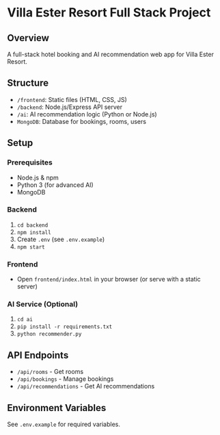 # Villa Ester Resort Full Stack Project

## Overview
A full-stack hotel booking and AI recommendation web app for Villa Ester Resort.

## Structure
- `/frontend`: Static files (HTML, CSS, JS)
- `/backend`: Node.js/Express API server
- `/ai`: AI recommendation logic (Python or Node.js)
- `MongoDB`: Database for bookings, rooms, users

## Setup

### Prerequisites
- Node.js & npm
- Python 3 (for advanced AI)
- MongoDB

### Backend
1. `cd backend`
2. `npm install`
3. Create `.env` (see `.env.example`)
4. `npm start`

### Frontend
- Open `frontend/index.html` in your browser (or serve with a static server)

### AI Service (Optional)
1. `cd ai`
2. `pip install -r requirements.txt`
3. `python recommender.py`

## API Endpoints
- `/api/rooms` - Get rooms
- `/api/bookings` - Manage bookings
- `/api/recommendations` - Get AI recommendations

## Environment Variables
See `.env.example` for required variables. 